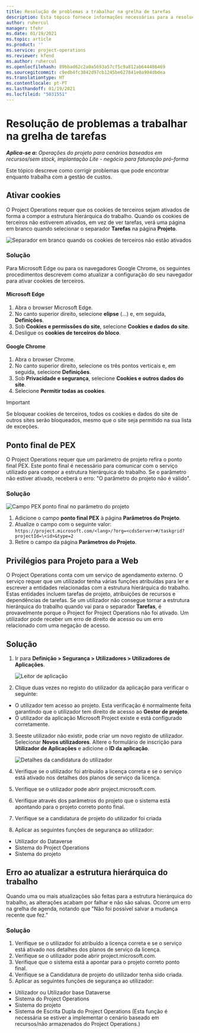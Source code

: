 ```yaml
---
title: Resolução de problemas a trabalhar na grelha de tarefas
description: Esta tópico fornece informações necessárias para a resolução de problemas quando trabalham na grelha de tarefas.
author: ruhercul
manager: tfehr
ms.date: 01/19/2021
ms.topic: article
ms.product: ''
ms.service: project-operations
ms.reviewer: kfend
ms.author: ruhercul
ms.openlocfilehash: 89bbad62c2a0a5693a57cf5c9a812ab644486469
ms.sourcegitcommit: c9edb4fc3042d97cb1245be627841e0a984dbdea
ms.translationtype: HT
ms.contentlocale: pt-PT
ms.lasthandoff: 01/19/2021
ms.locfileid: "5031551"
---
```

# <a name="troubleshoot-working-in-the-task-grid"></a>Resolução de problemas a trabalhar na grelha de tarefas 

_**Aplica-se a:** Operações do projeto para cenários baseados em recursos/sem stock, implantação Lite - negócio para faturação pró-forma_

Este tópico descreve como corrigir problemas que pode encontrar enquanto trabalha com a gestão de custos.

## <a name="enable-cookies"></a>Ativar cookies

O Project Operations requer que os cookies de terceiros sejam ativados de forma a compor a estrutura hierárquica do trabalho. Quando os cookies de terceiros não estiverem ativados, em vez de ver tarefas, verá uma página em branco quando selecionar o separador **Tarefas** na página **Projeto**.

![Separador em branco quando os cookies de terceiros não estão ativados](media/blankschedule.png)


### <a name="workaround"></a>Solução
Para Microsoft Edge ou para os navegadores Google Chrome, os seguintes procedimentos descrevem como atualizar a configuração do seu navegador para ativar cookies de terceiros.

#### <a name="microsoft-edge"></a>Microsoft Edge

1. Abra o browser Microsoft Edge.
2. No canto superior direito, selecione **elipse** (...) e, em seguida, **Definições**.
3. Sob **Cookies e permissões do site**, selecione **Cookies e dados do site**.
4. Desligue os **cookies de terceiros do bloco**.

#### <a name="google-chrome"></a>Google Chrome

1. Abra o browser Chrome.
2. No canto superior direito, selecione os três pontos verticais e, em seguida, selecione **Definições**.
3. Sob **Privacidade e segurança**, selecione **Cookies e outros dados do site**.
4. Selecione **Permitir todas as cookies**.

> [!IMPORTANT]
> Se bloquear cookies de terceiros, todos os cookies e dados do site de outros sites serão bloqueados, mesmo que o site seja permitido na sua lista de exceções.

## <a name="pex-endpoint"></a>Ponto final de PEX

O Project Operations requer que um parâmetro de projeto refira o ponto final PEX. Este ponto final é necessário para comunicar com o serviço utilizado para compor a estrutura hierárquica do trabalho. Se o parâmetro não estiver ativado, receberá o erro: "O parâmetro do projeto não é válido". 

### <a name="workaround"></a>Solução
 ![Campo PEX ponto final no parâmetro do projeto](media/projectparameter.png)

1. Adicione o campo **ponto final PEX** à página **Parâmetros do Projeto**.
2. Atualize o campo com o seguinte valor: `https://project.microsoft.com/<lang>/?org=<cdsServer>#/taskgrid?projectId=\<id>&type=2`
3. Retire o campo da página **Parâmetros do Projeto**.

## <a name="privileges-for-project-for-the-web"></a>Privilégios para Projeto para a Web

O Project Operations conta com um serviço de agendamento externo. O serviço requer que um utilizador tenha várias funções atribuídas para ler e escrever a entidades relacionadas com a estrutura hierárquica do trabalho. Estas entidades incluem tarefas de projeto, atribuições de recursos e dependências de tarefas. Se um utilizador não consegue tornar a estrutura hierárquica do trabalho quando vai para o separador **Tarefas**, é provavelmente porque o Project for Project Operations não foi ativado. Um utilizador pode receber um erro de direito de acesso ou um erro relacionado com uma negação de acesso.


## <a name="workaround"></a>Solução

1. Ir para **Definição > Segurança > Utilizadores > Utilizadores de Aplicações**.  

   ![Leitor de aplicação](media/applicationuser.jpg)
   
2. Clique duas vezes no registo do utilizador da aplicação para verificar o seguinte:

 - O utilizador tem acesso ao projeto. Esta verificação é normalmente feita garantindo que o utilizador tem direito de acesso ao **Gestor de projeto**.
 - O utilizador da aplicação Microsoft Project existe e está configurado corretamente.
 
3. Seeste utilizador não existir, pode criar um novo registo de utilizador. Selecionar **Novos utilizadores**. Altere o formulário de inscrição para **Utilizador de Aplicações** e adicione o **ID da aplicação**.

   ![Detalhes da candidatura do utilizador](media/applicationuserdetails.jpg)

4. Verifique se o utilizador foi atribuído a licença correta e se o serviço está ativado nos detalhes dos planos de serviço da licença.
5. Verifique se o utilizador pode abrir project.microsoft.com.
6. Verifique através dos parâmetros do projeto que o sistema está apontando para o projeto correto ponto final.
7. Verifique se a candidatura de projeto do utilizador foi criada
8. Aplicar as seguintes funções de segurança ao utilizador:

  - Utilizador do Dataverse
  - Sistema do Project Operations
  - Sistema do projeto

## <a name="error-when-updating-the-work-breakdown-structure"></a>Erro ao atualizar a estrutura hierárquica do trabalho

Quando uma ou mais atualizações são feitas para a estrutura hierárquica do trabalho, as alterações acabam por falhar e não são salvas. Ocorre um erro na grelha de agenda, notando que "Não foi possível salvar a mudança recente que fez."

### <a name="workaround"></a>Solução

1. Verifique se o utilizador foi atribuído a licença correta e se o serviço está ativado nos detalhes dos planos de serviço da licença.
2. Verifique se o utilizador pode abrir project.microsoft.com.
3. Verifique que o sistema está a apontar para o projeto correto ponto final.
4. Verifique se a Candidatura de projeto do utilizador tenha sido criada.
5. Aplicar as seguintes funções de segurança ao utilizador:
  
  - Utilizador ou Utilizador base Dataverse
  - Sistema do Project Operations
  - Sistema do projeto
  - Sistema de Escrita Dupla do Project Operations (Esta função é necessária se estiver a implementar o cenário baseado em recursos/não armazenados do Project Operations.)

